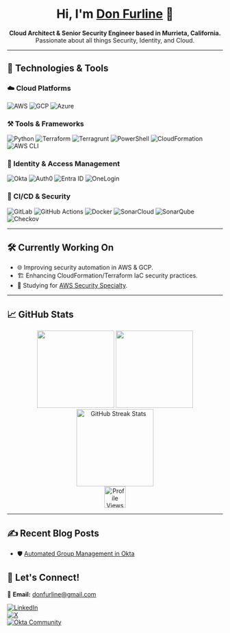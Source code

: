 <h1 align="center"> Hi, I'm <a href="https://github.com/theusc6">Don Furline</a> 👋</h1>
<p align="center">
  <b>Cloud Architect & Senior Security Engineer based in Murrieta, California.</b><br>
  Passionate about all things Security, Identity, and Cloud.
</p>

---

## 🚀 Technologies & Tools

### ☁️ Cloud Platforms  
![AWS](https://img.shields.io/badge/AWS-232F3E?logo=Amazon%20AWS&logoColor=white) 
![GCP](https://img.shields.io/badge/GCP-4285F4?logo=Google%20Cloud&logoColor=white)
![Azure](https://img.shields.io/badge/Azure-0078D4?logo=Microsoft%20Azure&logoColor=white)  


### ⚒️ Tools & Frameworks  
![Python](https://img.shields.io/badge/Python-3776AB?logo=Python&logoColor=white)
![Terraform](https://img.shields.io/badge/Terraform-623CE4?logo=Terraform&logoColor=white)
![Terragrunt](https://img.shields.io/badge/Terragrunt-5C4EE5?logo=Terraform&logoColor=white)
![PowerShell](https://img.shields.io/badge/PowerShell-5391FE?logo=PowerShell&logoColor=white)
![CloudFormation](https://img.shields.io/badge/CloudFormation-EC7211?logo=Amazon%20AWS&logoColor=white)
![AWS CLI](https://img.shields.io/badge/AWS_CLI-FF9900?logo=Amazon%20AWS&logoColor=white)  

### 🪪 Identity & Access Management  
![Okta](https://img.shields.io/badge/Okta-00297A?logo=Okta&logoColor=white)
![Auth0](https://img.shields.io/badge/Auth0-EB5424?logo=Auth0&logoColor=white)
![Entra ID](https://img.shields.io/badge/Entra%20ID-0078D4?logo=Microsoft%20Azure&logoColor=white)
![OneLogin](https://img.shields.io/badge/OneLogin-FF6A00?logo=OneLogin&logoColor=white)  

### 🚀 CI/CD & Security  
![GitLab](https://img.shields.io/badge/GitLab-FC6D26?logo=GitLab&logoColor=white)
![GitHub Actions](https://img.shields.io/badge/GitHub_Actions-2088FF?logo=GitHub%20Actions&logoColor=white)
![Docker](https://img.shields.io/badge/Docker-2496ED?logo=Docker&logoColor=white)
![SonarCloud](https://img.shields.io/badge/SonarCloud-F3702A?logo=SonarCloud&logoColor=white)
![SonarQube](https://img.shields.io/badge/SonarQube-4E9BCD?logo=SonarQube&logoColor=white)
![Checkov](https://img.shields.io/badge/Checkov-5C4EE5?logo=Checkmarx&logoColor=white)  

---

## 🛠️ Currently Working On
- 🌐 Improving security automation in AWS & GCP.
- 🏗️ Enhancing CloudFormation/Terraform IaC security practices.
- 📖 Studying for [AWS Security Specialty](https://aws.amazon.com/certification/certified-security-specialty/).

---

## 📈 GitHub Stats  
<p align="center">
  <img height="180em" src="https://github-readme-stats.vercel.app/api?username=theusc6&show_icons=true&theme=dark&include_all_commits=true&count_private=true"/>
  <img height="180em" src="https://github-readme-stats.vercel.app/api/top-langs/?username=theusc6&layout=compact&theme=dark"/>
  <br>
  <img height="180em" src="https://github-readme-streak-stats.herokuapp.com/?user=theusc6&theme=dark" alt="GitHub Streak Stats" />
  <br>
  <img height="50em" src="https://komarev.com/ghpvc/?username=theusc6&color=blue&style=flat" alt="Profile Views">
</p>

---

## ✍️ Recent Blog Posts
- 🛡️ [Automated Group Management in Okta](https://www.salto.io/blog-posts/automated-group-management-okta)

## 🤝 Let's Connect!  
📩 **Email:** donfurline@gmail.com

[![LinkedIn](https://img.shields.io/badge/LinkedIn-0A66C2?logo=LinkedIn&logoColor=white)](https://www.linkedin.com/in/don-furline)  
[![X](https://img.shields.io/badge/X-000000?logo=X&logoColor=white)](https://x.com/DonFurline)  
[![Okta Community](https://img.shields.io/badge/Okta_Community-00297A?logo=Okta&logoColor=white)](https://support.okta.com/help/s/community?language=en_US)
